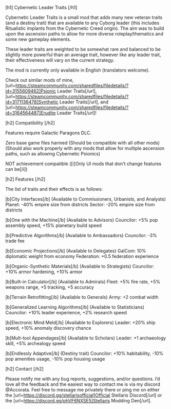 [h1] Cybernetic Leader Traits [/h1]

Cybernetic Leader Traits is a small mod that adds many new veteran traits (and a destiny trait) that are available to any Cyborg leader (this includes Ritualistic implants from the Cybernetic Creed origin). The aim was to build upon the ascension paths to allow for more diverse roleplay/thematics and some new gameplay elements.

These leader traits are weighted to be somewhat rare and balanced to be slightly more powerful than an average trait, however like any leader trait, their effectiveness will vary on the current strategy.

The mod is currently only available in English (translators welcome).

Check out similar mods of mine, [url=https://steamcommunity.com/sharedfiles/filedetails/?id=3155609462]Psionic Leader Traits[/url], [url=https://steamcommunity.com/sharedfiles/filedetails/?id=3171136478]Synthetic Leader Traits[/url], and [url=https://steamcommunity.com/sharedfiles/filedetails/?id=3164564487]Erudite Leader Traits[/url]!

[h2] Compatibility [/h2]

Features require Galactic Paragons DLC.

Zero base game files harmed (Should be compatible with all other mods)
(Should also work properly with any mods that allow for multiple ascension paths, such as allowing Cybernetic Psionics)

NOT achievement compatible ([i]Only UI mods that don't change features can be[/i])

[h2] Features [/h2]

The list of traits and their effects is as follows:

[b]City Interfaces[/b] (Available to Commissioners, Urbanists, and Analysts)
  Planet: -40% empire size from districts
  Sector: -20% empire size from districts

[b]One with the Machine[/b] (Available to Advisors)
  Councilor: +5% pop assembly speed, +15% planetary build speed

[b]Predictive Algorithms[/b] (Available to Ambassadors)
  Councilor: -3% trade fee

[b]Economic Projections[/b] (Available to Delegates)
  GalCom: 10% diplomatic weight from economy
  Federation: +0.5 federation experience

[b]Organic-Synthetic Materials[/b] (Available to Strategists)
  Councilor: +10% armor hardening, +10% armor

[b]Built-in Calculator[/b] (Available to Admirals)
  Fleet: +5% fire rate, +5% weapons range, +5 tracking, +5 accuracy

[b]Terrain Retrofitting[/b] (Available to Generals)
  Army: +2 combat width

[b]Generalized Learning Algorithms[/b] (Available to Statisticians)
  Councilor: +10% leader experience, +2% research speed

[b]Electronic Mind Meld[/b] (Available to Explorers)
  Leader: +20% ship speed, +10% anomaly discovery chance

[b]Mult-tool Appendages[/b] (Available to Scholars)
  Leader: +1 archaeology skill, +5% archealogy speed

[b]Endlessly Adaptive[/b] (Destiny trait)
  Councilor: +10% habitability, -10% pop amenities usage, -10% pop housing usage

[h2] Contact [/h2]

Please notify me with any bug reports, suggestions, and/or questions. I’d love all the feedback and the easiest way to contact me is via my discord @Accorata. Feel free to message me privately there or ping me on either the [url=https://discord.gg/stellarisofficial]Official Stellaris Discord[/url] or the [url=https://discord.gg/phVF6NXSE5]Stellaris Modding Den[/url].